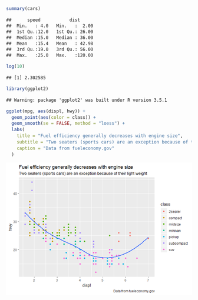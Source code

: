 ``` r
summary(cars)
```

    ##      speed           dist       
    ##  Min.   : 4.0   Min.   :  2.00  
    ##  1st Qu.:12.0   1st Qu.: 26.00  
    ##  Median :15.0   Median : 36.00  
    ##  Mean   :15.4   Mean   : 42.98  
    ##  3rd Qu.:19.0   3rd Qu.: 56.00  
    ##  Max.   :25.0   Max.   :120.00

``` r
log(10)
```

    ## [1] 2.302585

``` r
library(ggplot2)
```

    ## Warning: package 'ggplot2' was built under R version 3.5.1

``` r
ggplot(mpg, aes(displ, hwy)) +
  geom_point(aes(color = class)) +
  geom_smooth(se = FALSE, method = "loess") +
  labs(
    title = "Fuel efficiency generally decreases with engine size",
    subtitle = "Two seaters (sports cars) are an exception because of their light weight",
    caption = "Data from fueleconomy.gov"
  )
```

![](2016-11-20-ex1_files/figure-gfm/unnamed-chunk-3-1.png)<!-- -->
